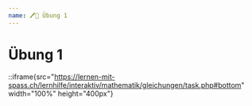 ```yaml
---
name: 🖊🥉 Übung 1
---
```


# Übung 1

::iframe{src="https://lernen-mit-spass.ch/lernhilfe/interaktiv/mathematik/gleichungen/task.php#bottom" width="100%" height="400px"}